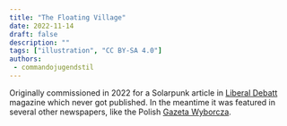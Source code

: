 ```yaml
---
title: "The Floating Village"
date: 2022-11-14
draft: false
description: ""
tags: ["illustration", "CC BY-SA 4.0"]
authors:
 - commandojugendstil
---
```


Originally commissioned in 2022 for a Solarpunk article in [Liberal Debatt](https://www.liberaldebatt.se/) magazine which never got published. In the meantime it was featured in several other newspapers, like the Polish [Gazeta Wyborcza](https://wyborcza.pl/magazyn/7,124059,29139718,haker-i-aktywista-klimatyczny-mam-dosc-iron-mana-batmana.html).

